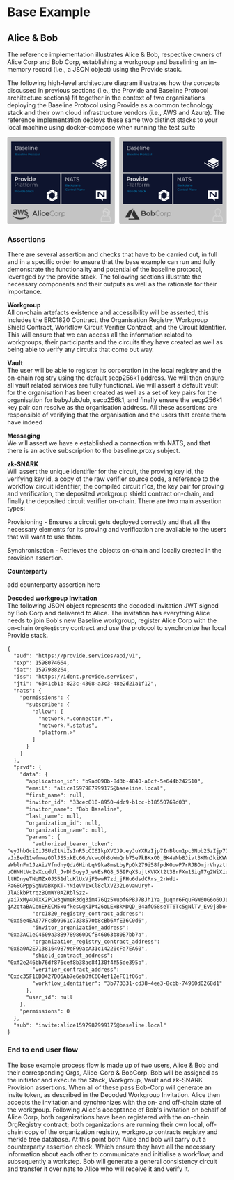 # Base Example

## Alice & Bob

The reference implementation illustrates Alice & Bob, respective owners of Alice Corp and Bob Corp, establishing a workgroup and baselining an in-memory record \(i.e., a JSON object\) using the Provide stack.

The following high-level architecture diagram illustrates how the concepts discussed in previous sections \(i.e., the Provide and Baseline Protocol architecture sections\) fit together in the context of two organizations deploying the Baseline Protocol using Provide as a common technology stack and their own cloud infrastructure vendors \(i.e., AWS and Azure\). The reference implementation deploys these same two distinct stacks to your local machine using docker-compose when running the test suite

![This reference implementation supports cloud-agnostic experiments out-of-the-box.](../../.gitbook/assets/image%20%284%29.png)

### Assertions

There are several assertion and checks that have to be carried out, in full and in a specific order to ensure that the base example can run and fully demonstrate the functionality and potential of the baseline protocol, leveraged by the provide stack. The following sections illustrate the necessary components and their outputs as well as the rationale for their importance.

**Workgroup**  
All on-chain artefacts existence and accessibility will be asserted, this includes the ERC1820 Contract, the Organisation Registry, Workgroup Shield Contract, Workflow Circuit Verifier Contract, and the Circuit Identifier. This will ensure that we can access all the information related to workgroups, their participants and the circuits they have created as well as being able to verify any circuits that come out way.

**Vault**  
The user will be able to register its corporation in the local registry and the on-chain registry using the default secp256k1 address. We will then ensure all vault related services are fully functional. We will assert a default vault for the organisation has been created as well as a set of key pairs for the organisation for babyJubJub, secp256k1, and finally ensure the secp256k1 key pair can resolve as the organisation address. All these assertions are responsible of verifying that the organisation and the users that create them have indeed 

**Messaging**  
We will assert we have e established a connection with NATS, and that there is an active subscription to the  baseline.proxy subject. 

**zk-SNARK**   
Will assert the unique identifier for the circuit, the proving key id, the verifying key id, a copy of the raw verifier source code, a reference to the workflow circuit identifier, the compiled circuit r1cs, the key pair for proving and verification, the deposited workgroup shield contract on-chain, and finally the deposited circuit verifier on-chain. There are two main assertion types: 

Provisioning - Ensures a circuit gets deployed correctly and that all the necessary elements for its proving and verification are available to the users that will want to use them.

Synchronisation - Retrieves the objects on-chain and locally created in the provision assertion.

**Counterparty** 

add counterparty assertion here

**Decoded workgroup Invitation**  
The following JSON object represents the decoded invitation JWT signed by Bob Corp and delivered to Alice. The invitation has everything Alice needs to join Bob's new Baseline workgroup, register Alice Corp with the on-chain `OrgRegistry` contract and use the protocol to synchronize her local Provide stack.

```text
{
  "aud": "https://provide.services/api/v1",
  "exp": 1598074664,
  "iat": 1597988264,
  "iss": "https://ident.provide.services",
  "jti": "6341cb1b-823c-4308-a3c3-48e2d21a1f12",
  "nats": {
    "permissions": {
      "subscribe": {
        "allow": [
          "network.*.connector.*",
          "network.*.status",
          "platform.>"
        ]
      }
    }
  },
  "prvd": {
    "data": {
      "application_id": "b9ad090b-8d3b-4840-a6cf-5e644b242510",
      "email": "alice1597987999175@baseline.local",
      "first_name": null,
      "invitor_id": "33cec010-8950-4dc9-b1cc-b18550769d03",
      "invitor_name": "Bob Baseline",
      "last_name": null,
      "organization_id": null,
      "organization_name": null,
      "params": {
        "authorized_bearer_token": "eyJhbGciOiJSUzI1NiIsInR5cCI6IkpXVCJ9.eyJuYXRzIjp7InBlcm1pc3Npb25zIjp7InB1Ymxpc2giOnsiYWxsb3ciOlsiYmFzZWxpbmUuPiJdfSwic3Vic2NyaWJlIjp7ImFsbG93IjpbImJhc2VsaW5lLmluYm91bmQiXX19fSwiaWF0IjoxNTk4MjM0OTMyLCJleHAiOjE1OTgyMzk5MzIsImF1ZCI6Im5hdHM6Ly9sb2NhbGhvc3Q6NDIyNCIsImlzcyI6InRzLW5hdHN1dGlsIiwic3ViIjoiYmFzZWxpbmUuaW5ib3VuZCJ9.YSDr6avqwQ1xVsptZIsWK8XIGyU-vJxBed11wfmwzODlJSSxkEc66pVcwqOh8oWmQnb75e7kBKxO0_BK4VNb8Jivt3KMnJkiKWW2KhQ2hQXfIMnNIKi-aWblnFm1JzAizVfndnyQdz6HinLqN9ka8msLbyPpQk279i58fpdKOuwP7rRJBOmjrVhyztf5hdv7HdGrB49T3hzfbfX8lijzABtcnHnQmfvbXggdbVCzqAoiee6_x-uOHNHtVc2wXcqdUl_JvDh5uyyJ_wNEsRQ8_559PqXSujtKVKXt2t38rFXm1SigT7g2WiXiuJSHna8yICw98djJzba76v6AJUB-ltHDnyeTNqMZxOJS51dluKlUxVjFSwwR7zd_jFHu6dsdCRrs_2rWdU-PaG8GPppSgNVaBKpKT-YNieVV1xCl8clXVZ32LovawUryh-JlAGkbPtrqzBQmWY0AZRblSzz-yai7xMy4DTXK2PCw3gWmeR3dg3im476Qz5WupfGPBJ7BJh1Ya_juqnr6FquFGW60G6o6OJLHdeReCQNkgRXdU7-gA2qtaBACenEKECM5xufkesGgKIP426oLExBkMDQD_B4afO58seTT6Tc5gNlTV_Ev9j8boHfgBmTuqVoxfmdu5JIrj6Y9yktLOLiC25qHw9tFy6V5keZKDk_hokFCINA",
        "erc1820_registry_contract_address": "0xd5e4EA677FcBb9961c7338570b8cBb6AfE36C0d6",
        "invitor_organization_address": "0xa3AC1eC4609a38B9789860DCfB46063b80B7bb7a",
        "organization_registry_contract_address": "0x6a0A2E71381649879eF99acA31c14220cFa7EA60",
        "shield_contract_address": "0xf2e246bb76df876cef8b38ae84130f4f55de395b",
        "verifier_contract_address": "0xdc35F1CD0427D06Ab7e6ebDfC604ef12eFC1f06b",
        "workflow_identifier": "3b773331-cd38-4ee3-8cbb-74960d0268d1"
      },
      "user_id": null
    },
    "permissions": 0
  },
  "sub": "invite:alice1597987999175@baseline.local"
}
```

### End to end user flow

The base example process flow is made up of two users, Alice & Bob and their corresponding Orgs, Alice-Corp & BobCorp. Bob will be assigned as the initiator and execute the Stack, Workgroup,  Vault and zk-SNARK Provision assertions. When all of these pass Bob-Corp will generate an invite token, as described in the Decoded Workgroup Invitation. Alice then accepts the invitation and synchronizes with the on- and off-chain state of the workgroup. Following Alice's acceptance of Bob's invitation on behalf of Alice Corp, both organizations have been registered with the on-chain OrgRegistry contract; both organizations are running their own local, off-chain copy of the organization registry, workgroup contracts registry and merkle tree database. At this point both Alice and bob will carry out a counterparty assertion check. Which ensure they have all the necessary information about each other to communicate and initialise a workflow, and subsequently a workstep. Bob will generate a general consistency circuit and transfer it over nats to Alice who will receive it and verify it.   




